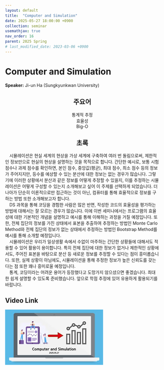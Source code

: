 ```yaml
---
layout: default
title:  "Computer and Simulation"
date: 2025-05-27 18:00:00 +0900
collection: seminar
usemathjax: true
nav_order: 16
parent: 2025 Spring
# last_modified_date: 2023-03-06 +0900
---
```

# Computer and Simulation

**Speaker:** Ji-un Ha (Sungkyunkwan University) <br>
   
## <center> 주요어 </center>
<center>통계적 추정</center>
<center>효율성</center>
<center>Big-O</center>
   
## <center> 초록 </center>

&emsp;시뮬레이션은 현실 세계의 현상을 가상 세계에 구축하여 여러 번 돌림으로써, 제한적인 정보만으로 현실의 현상을 설명하는 것을 목적으로 합니다. 간단한 예시로, 보통 시험 점수나 과제 점수를 확인하면, 본인 점수, 중앙값(평균), 최대 점수, 최소 점수 등의 정보가 주어지지만, 등수를 예상할 수 있는 분산에 대한 정보는 없는 경우가 많습니다. 그렇기에 이러한 상황에서 분산과 같은 정보를 어떻게 추정할 수 있을지, 이를 추정하는 시뮬레이션은 어떻게 구성할 수 있는지 소개해보고 싶어 이 주제를 선택하게 되었습니다. 더 나아가 단순히 이론적으로만 접근하는 것이 아닌, 컴퓨터를 통해 효율적으로 정보를 구하는 방법 또한 소개해보고자 합니다.<br>
&emsp;DS 과목을 통해 코딩을 경험한 사람은 많은 반면, 작성한 코드의 효율성을 평가하는 방법에 대해서는 잘 모르는 경우가 많습니다. 이에 이번 세미나에서는 프로그램의 효율성에 대한 기본적인 개념을 설명하고 예시를 통해 이해하는 과정을 거칠 예정입니다. 또한, 전체 집단의 정보를 가진 상태에서 표본을 추출하여 추정하는 방법인 Monte Carlo Method와 전체 집단의 정보가 없는 상태에서 추정하는 방법인 Bootstrap Method를 예시를 통해 소개할 예정입니다.<br>
&emsp;시뮬레이션은 우리가 일상생활 속에서 수없이 마주하는 간단한 상황들에 대해서도 적용할 수 있어 활용이 용이합니다. 특히 전체 집단에 대한 정보가 없거나 제한적인 상황에서도, 주어진 표본을 바탕으로 분산 등 새로운 정보를 추정할 수 있다는 점이 흥미롭습니다. 또한, 실제 상황이 아님에도, 시뮬레이션을 통해 추정한 정보가 높은 신뢰도를 갖는다는 점 또한 꽤나 흥미로울 예정입니다.<br>
&emsp;통계, 코딩이라는 어려운 용어가 등장했다고 도망가지 않으셨으면 좋겠습니다. 최대한 쉽게 설명할 수 있도록 준비했습니다. 앞으로 학점 추정에 있어 유용하게 활용되기를 바랍니다.<br>

## Video Link

[![Video Label](pictures/16_simulation.jpg)](https://youtu.be/VTB0kuLFG4I)
